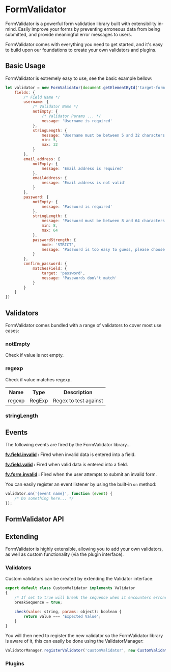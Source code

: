 <h1>FormValidator</h1>

FormValidator is a powerful form validation library built with extensibility in-mind. Easily improve your forms by preventing erroneous data from being submitted, and provide meaningful error messages to users.

FormValidator comes with everything you need to get started, and it's easy to build upon our foundations to create your own validators and plugins.

## Basic Usage

FormValidator is extremely easy to use, see the basic example bellow:

```javascript
let validator = new FormValidator(document.getElementById('target-form'), {
    fields: {
        /* Field Name */
        username: {
            /* Validator Name */
            notEmpty: {
                /* Validator Params ... */
                message: 'Username is required'
            },
            stringLength: {
                message: 'Username must be between 5 and 32 characters long',
                min: 5,
                max: 32
            }
        },
        email_address: {
            notEmpty: {
                message: 'Email address is required'
            },
            emailAddress: {
                message: 'Email address is not valid'
            }
        },
        password: {
            notEmpty: {
                message: 'Password is required'
            },
            stringLength: {
                message: 'Password must be between 8 and 64 characters long',
                min: 8,
                max: 64
            },
            passwordStrength: {
                mode: 'STRICT',
                message: 'Password is too easy to guess, please choose something stronger'
            }
        },
        confirm_password: {
            matchesField: {
                target: 'password',
                message: 'Passwords don\'t match'
            }
        }
    }
})
```

## Validators

FormValidator comes bundled with a range of validators to cover most use cases:

### notEmpty

Check if value is not empty.

### regexp

Check if value matches regexp.

<table>
    <tr>
        <th>Name</th>
        <th>Type</th>
        <th>Description</th>
    </tr>
    <tr>
        <td>regexp</td>
        <td>RegExp</td>
        <td>Regex to test against</td>
    </tr>
</table>

### stringLength

## Events

The following events are fired by the FormValidator library...

**<u>fv.field.invalid</u> :** Fired when invalid data is entered into a field.

**<u>fv.field.valid</u> :** Fired when valid data is entered into a field.

**<u>fv.form.invalid</u> :** Fired when the user attempts to submit an invalid form.

You can easily register an event listener by using the built-in `on` method:

```javascript
validator.on('{event name}', function (event) {
    /* Do something here... */
});
```

## FormValidator API

## Extending

FormValidator is highly extensible, allowing you to add your own validators, as well as custom functionality (via the plugin interface).

### Validators

Custom validators can be created by extending the Validator interface:

```javascript
export default class CustomValidator implements Validator
{
    /* If set to true will break the sequence when it encounters erroneous data. */
    breakSequence = true;

    check(value: string, params: object): boolean {
        return value === 'Expected Value';
    }
}
```

You will then need to register the new validator so the FormValidator library is aware of it, this can easily be done using the ValidatorManager:

```javascript
ValidatorManager.registerValidator('customValidator', new CustomValidator());
```

### Plugins
